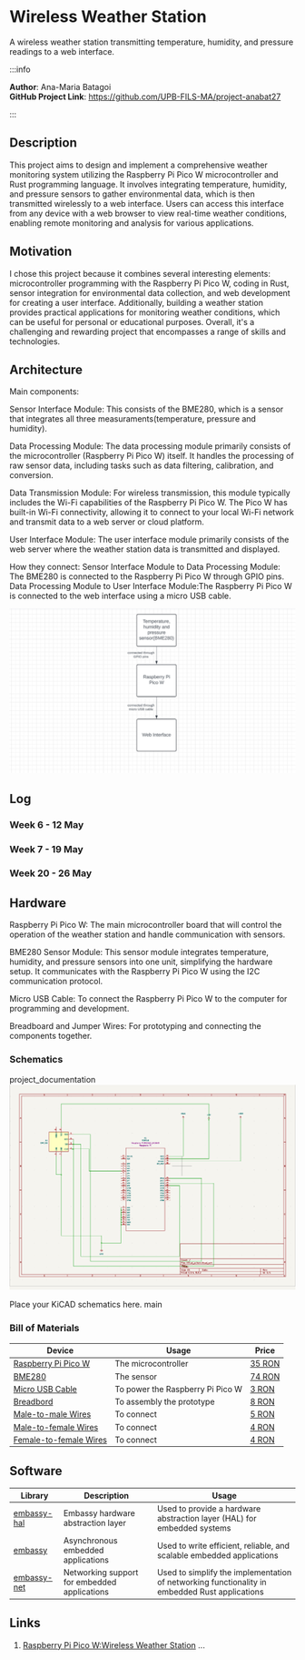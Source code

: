 # Wireless Weather Station
 A wireless weather station transmitting temperature, humidity, and pressure readings to a web interface.

:::info 

**Author**: Ana-Maria Batagoi \
**GitHub Project Link**: https://github.com/UPB-FILS-MA/project-anabat27

:::

## Description

This project aims to design and implement a comprehensive weather monitoring system utilizing the Raspberry Pi Pico W microcontroller and Rust programming language. It involves integrating temperature, humidity, and pressure sensors to gather environmental data, which is then transmitted wirelessly to a web interface. Users can access this interface from any device with a web browser to view real-time weather conditions, enabling remote monitoring and analysis for various applications.

## Motivation

I chose this project because it combines several interesting elements: microcontroller programming with the Raspberry Pi Pico W, coding in Rust, sensor integration for environmental data collection, and web development for creating a user interface. Additionally, building a weather station provides practical applications for monitoring weather conditions, which can be useful for personal or educational purposes. Overall, it's a challenging and rewarding project that encompasses a range of skills and technologies.

## Architecture 
 
 Main components:

Sensor Interface Module:
This consists of the BME280, which is a sensor that integrates all three measuraments(temperature, pressure and humidity).

Data Processing Module:
 The data processing module primarily consists of the microcontroller (Raspberry Pi Pico W) itself. It handles the processing of raw sensor data, including tasks such as data filtering, calibration, and conversion.

Data Transmission Module:
 For wireless transmission, this module typically includes the Wi-Fi capabilities of the Raspberry Pi Pico W. The Pico W has built-in Wi-Fi connectivity, allowing it to connect to your local Wi-Fi network and transmit data to a web server or cloud platform.

User Interface Module:
The user interface module primarily consists of the web server  where the weather station data is transmitted and displayed.
 
How they connect:
Sensor Interface Module to Data Processing Module: The BME280 is connected to the Raspberry Pi Pico W through GPIO pins.
Data Processing Module to User Interface Module:The Raspberry Pi Pico W is connected to the web interface using a micro USB cable.

![Architecture schematics](./architecture_schematics.png)

## Log


### Week 6 - 12 May

### Week 7 - 19 May

### Week 20 - 26 May

## Hardware

Raspberry Pi Pico W: The main microcontroller board that will control the operation of the weather station and handle communication with sensors.

BME280 Sensor Module: This sensor module integrates temperature, humidity, and pressure sensors into one unit, simplifying the hardware setup. It communicates with the Raspberry Pi Pico W using the I2C communication protocol.

Micro USB Cable: To connect the Raspberry Pi Pico W to the computer for programming and development.

Breadboard and Jumper Wires: For prototyping and connecting the components together.

### Schematics

 project_documentation
![KiCad schematics](./KiCad_pic.png)

Place your KiCAD schematics here.
 main

### Bill of Materials


| Device | Usage | Price |
|--------|--------|-------|
| [Raspberry Pi Pico W](https://www.raspberrypi.com/documentation/microcontrollers/raspberry-pi-pico.html) | The microcontroller | [35 RON](https://www.optimusdigital.ro/en/raspberry-pi-boards/12394-raspberry-pi-pico-w.html) |
| [BME280](https://cdn-shop.adafruit.com/datasheets/BST-BME280_DS001-10.pdf) | The sensor | [74 RON](https://www.optimusdigital.ro/ro/senzori-senzori-de-presiune/5649-modul-senzor-barometric-de-presiune-bme280.html?search_query=bme280&results=9) |
| [Micro USB Cable](https://www.optimusdigital.ro/en/usb-cables/4576-cablu-albastru-micro-usb.html?search_query=usb+to+micro+usb&results=516) | To power the Raspberry Pi Pico W | [3 RON](https://www.optimusdigital.ro/en/usb-cables/4576-cablu-albastru-micro-usb.html?search_query=usb+to+micro+usb&results=516) |
| [Breadbord](https://www.bitmi.ro/breadboard-400-puncte-pentru-montaje-electronice-rapide-10633.html?msclkid=51a52b4d40b3124cdde24d7ada3ea044) | To assembly the prototype | [8 RON](https://www.bitmi.ro/breadboard-400-puncte-pentru-montaje-electronice-rapide-10633.html?msclkid=51a52b4d40b3124cdde24d7ada3ea044) |
| [Male-to-male Wires](https://www.optimusdigital.ro/ro/fire-fire-mufate/889-set-fire-tata-tata-10p-20-cm.html) | To connect | [5 RON](https://www.optimusdigital.ro/ro/fire-fire-mufate/889-set-fire-tata-tata-10p-20-cm.html) |
| [Male-to-female Wires](https://www.optimusdigital.ro/ro/fire-fire-mufate/214-fire-colorate-mama-mama-10p.html?search_query=fire+mama+tata&results=37) | To connect | [4 RON](https://www.optimusdigital.ro/ro/fire-fire-mufate/214-fire-colorate-mama-mama-10p.html?search_query=fire+mama+tata&results=37) |
| [Female-to-female Wires](https://www.optimusdigital.ro/ro/fire-fire-mufate/214-fire-colorate-mama-mama-10p.html?search_query=fire+mama+mama&results=61) | To connect | [4 RON](https://www.optimusdigital.ro/ro/fire-fire-mufate/214-fire-colorate-mama-mama-10p.html?search_query=fire+mama+mama&results=61) |




## Software

| Library | Description | Usage |
|---------|-------------|-------|
| [embassy-hal](https://github.com/embassy-rs/embassy) | Embassy hardware abstraction layer | Used to provide a hardware abstraction layer (HAL) for embedded systems |
| [embassy](https://github.com/embassy-rs/embassy) | Asynchronous embedded applications | Used to write efficient, reliable, and scalable embedded applications |
| [embassy-net](https://github.com/embassy-rs/embassy) | Networking support for embedded applications |Used to simplify the implementation of networking functionality in embedded Rust applications |

## Links

1. [Raspberry Pi Pico W:Wireless Weather Station](https://www.youtube.com/watch?v=3q807OdvtH0&t=65s)
...
